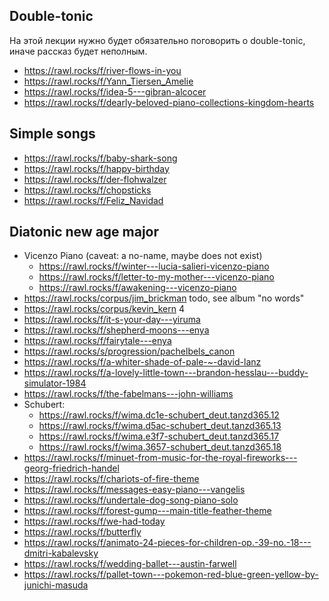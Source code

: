 ## Double-tonic

На этой лекции нужно будет обязательно поговорить о double-tonic, иначе рассказ будет неполным.
- https://rawl.rocks/f/river-flows-in-you
- https://rawl.rocks/f/Yann_Tiersen_Amelie
- https://rawl.rocks/f/idea-5---gibran-alcocer
- https://rawl.rocks/f/dearly-beloved-piano-collections-kingdom-hearts

## Simple songs

- https://rawl.rocks/f/baby-shark-song
- https://rawl.rocks/f/happy-birthday
- https://rawl.rocks/f/der-flohwalzer
- https://rawl.rocks/f/chopsticks
- https://rawl.rocks/f/Feliz_Navidad

## Diatonic new age major

- Vicenzo Piano (caveat: a no-name, maybe does not exist)
  - https://rawl.rocks/f/winter---lucia-salieri-vicenzo-piano
  - https://rawl.rocks/f/letter-to-my-mother---vicenzo-piano
  - https://rawl.rocks/f/awakening---vicenzo-piano
- https://rawl.rocks/corpus/jim_brickman todo, see album "no words"
- https://rawl.rocks/corpus/kevin_kern 4
- https://rawl.rocks/f/it-s-your-day---yiruma
- https://rawl.rocks/f/shepherd-moons---enya
- https://rawl.rocks/f/fairytale---enya
- https://rawl.rocks/s/progression/pachelbels_canon
- https://rawl.rocks/f/a-whiter-shade-of-pale-~-david-lanz
- https://rawl.rocks/f/a-lovely-little-town---brandon-hesslau---buddy-simulator-1984
- https://rawl.rocks/f/the-fabelmans---john-williams
- Schubert:
  - https://rawl.rocks/f/wima.dc1e-schubert_deut.tanzd365.12
  - https://rawl.rocks/f/wima.d5ac-schubert_deut.tanzd365.13
  - https://rawl.rocks/f/wima.e3f7-schubert_deut.tanzd365.17
  - https://rawl.rocks/f/wima.3657-schubert_deut.tanzd365.18
- https://rawl.rocks/f/minuet-from-music-for-the-royal-fireworks---georg-friedrich-handel
- https://rawl.rocks/f/chariots-of-fire-theme
- https://rawl.rocks/f/messages-easy-piano---vangelis
- https://rawl.rocks/f/undertale-dog-song-piano-solo
- https://rawl.rocks/f/forest-gump---main-title-feather-theme
- https://rawl.rocks/f/we-had-today
- https://rawl.rocks/f/butterfly
- https://rawl.rocks/f/animato-24-pieces-for-children-op.-39-no.-18---dmitri-kabalevsky
- https://rawl.rocks/f/wedding-ballet---austin-farwell
- https://rawl.rocks/f/pallet-town---pokemon-red-blue-green-yellow-by-junichi-masuda
